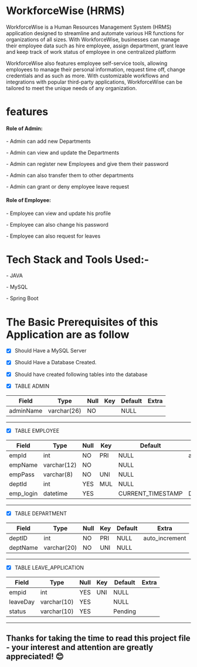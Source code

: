 <h1>WorkforceWise (HRMS)</h1>
<p>WorkforceWise is a Human Resources Management System (HRMS) application designed to streamline and automate various HR functions for organizations of all sizes. With WorkforceWise, businesses can manage their employee data such as hire employee, assign department, grant leave and keep track of work status of employee in one centralized platform</p>
<p>WorkforceWise also features employee self-service tools, allowing employees to manage their personal information, request time off, change credentials and as such as more. With customizable workflows and integrations with popular third-party applications, WorkforceWise can be tailored to meet the unique needs of any organization.</p>
<h1>features</h1>
<h4>Role of Admin:</h4>
<p> - Admin can add new Departments</p>
<p> - Admin can view and update the Departments</p>
<p> - Admin can register new Employees and give them their password</p>
<p> - Admin can also transfer them to other departments</p>
<p> - Admin can grant or deny employee leave request</p>
<h4>Role of Employee:</h4>
<p> - Employee can view and update his profile</p>
<p> - Employee can also change his password</p>
<p> - Employee can also request for leaves</p>



 




<h1>Tech Stack and Tools Used:-</h1>
<p>- JAVA </p>
<p>- MySQL </p>
<p>- Spring Boot </p>



<h1>The Basic Prerequisites of this Application are as follow </h1>

- [x] Should Have a MySQL Server 
- [x] Should Have a Database Created.
- [x] Should have created following tables into the database 


- [X] TABLE ADMIN


| Field         | Type        | Null | Key | Default | Extra          |
|---------------|-------------|------|-----|---------|----------------|
| adminName    | varchar(26) | NO   |     | NULL    |                |




<hr />

- [x] TABLE EMPLOYEE


| Field       | Type        | Null | Key | Default           | Extra             |
|-------------|-------------|------|-----|-------------------|-------------------|
| empId      | int          | NO   | PRI | NULL              | auto_increment    |
| empName    | varchar(12)  | NO   |     | NULL              |                   |
| empPass    | varchar(8)   | NO   | UNI | NULL              |                   |
| deptId     | int          | YES  | MUL | NULL              |                   |
| emp_login  | datetime     | YES  |     | CURRENT_TIMESTAMP | DEFAULT_GENERATED |




<hr />

- [X] TABLE DEPARTMENT


| Field     | Type        | Null | Key | Default | Extra          |
|-----------|-------------|------|-----|---------|----------------|
| deptID   | int         | NO   | PRI | NULL    | auto_increment |
| deptName | varchar(20) | NO   | UNI | NULL    |                |



<hr />





- [x] TABLE LEAVE_APPLICATION


| Field     | Type        | Null | Key | Default | Extra |
|-----------|-------------|------|-----|---------|-------|
| empid    | int         | YES  | UNI | NULL    |       |
| leaveDay | varchar(10) | YES  |     | NULL    |       |
| status   | varchar(10) | YES  |     | Pending |       |



<hr />

<h2> Thanks for taking the time to read this project file - your interest and attention are greatly appreciated! &#x1F60A; </h2>

